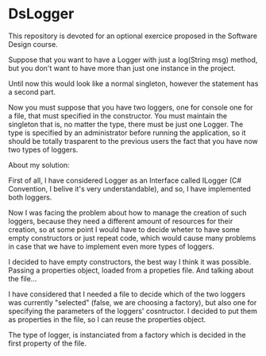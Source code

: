 # DsLogger
This repository is devoted for an optional exercice proposed in the Software Design course.

Suppose that you want to have a Logger with just a log(String msg) method, 
but you don't want to have more than just one instance in the project.

Until now this would look like a normal singleton, however the statement 
has a second part.

Now you must suppose that you have two loggers, one for console one for a file,
that must specified in the constructor. You must maintain the singleton that is,
no matter the type, there must be just one Logger. The type is specified by an administrator
before running the application, so it should be totally trasparent to the previous users
the fact that you have now two types of loggers.


About my solution:

First of all, 
 I have considered Logger as an Interface called ILogger (C# Convention, I belive it's very understandable),
 and so, I have implemented both loggers.
 
 Now I was facing the problem about how to manage the creation of such loggers, because they
 need a different amount of resources for their creation, so at some point I would have to decide wheter
 to have some empty constructors or just repeat code, which would cause many problems in case that we have to
 implement even more types of loggers.
 
 I decided to have empty constructors, the best way I think it was possible. Passing a properties object, 
 loaded from a propeties file. And talking about the file...
 
 I have considered that I needed a file to decide which of the two loggers was currently "selected" (false, we are choosing a factory),
 but also one for specifying the parameters of the loggers' cosntructor. I decided to put them as
 properties in the file, so I can reuse the properties object. 
 
 The type of logger, is instanciated from a factory which is decided in the first property of the file.
 
